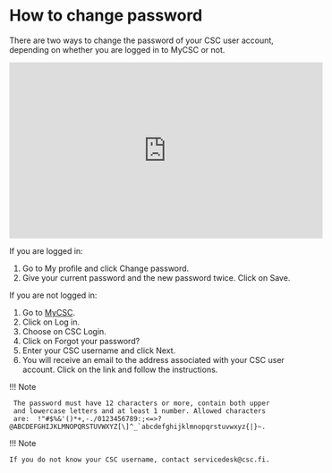 # How to change password

There are two ways to change the password of your CSC user account,
depending on whether you are logged in to MyCSC or not.

<iframe width="560" height="315" src="https://www.youtube.com/embed/SWxzBlqyvLQ" frameborder="0" allow="accelerometer; autoplay; encrypted-media; gyroscope; picture-in-picture" allowfullscreen></iframe>

If you are logged in:

1. Go to My profile and click Change password.
1. Give your current password and the new password twice. Click on Save.

If you are not logged in:

1. Go to [MyCSC](http://my.csc.fi).
1. Click on Log in.
1. Choose on CSC Login.
1. Click on Forgot your password?
1. Enter your CSC username and click Next.
1. You will receive an email to the address associated with your CSC
user account. Click on the link and follow the instructions.

!!! Note

     The password must have 12 characters or more, contain both upper
     and lowercase letters and at least 1 number. Allowed characters
     are:  !"#$%&'()*+,-./0123456789:;<=>?@ABCDEFGHIJKLMNOPQRSTUVWXYZ[\]^_`abcdefghijklmnopqrstuvwxyz{|}~.

!!! Note

    If you do not know your CSC username, contact servicedesk@csc.fi.
